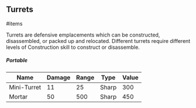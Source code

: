 Turrets
---
#items 

Turrets are defensive emplacements which can be constructed, disassembled, or packed up and relocated. Different turrets require different levels of Construction skill to construct or disassemble.

##### Portable
| Name | Damage | Range | Type | Value |
|---|---|---|---|---|
| Mini-Turret | 11 | 25 | Sharp | 300 |
| Mortar | 50 | 500 | Sharp | 450 |